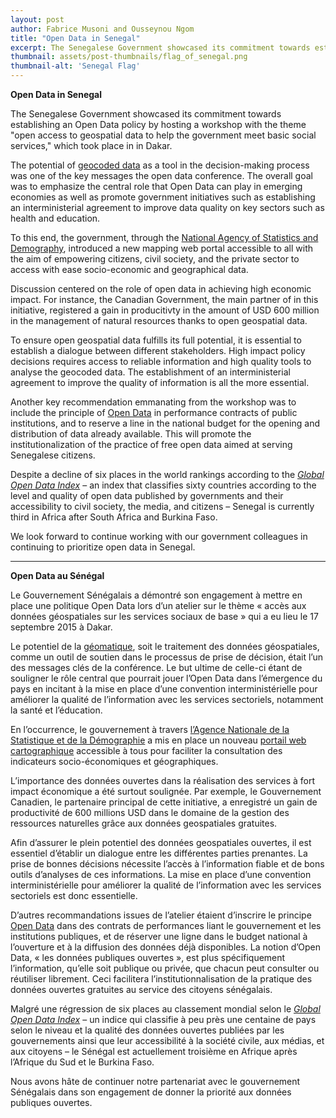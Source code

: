```yaml
---
layout: post
author: Fabrice Musoni and Ousseynou Ngom
title: "Open Data in Senegal"
excerpt: The Senegalese Government showcased its commitment towards establishing an Open Data policy by hosting a workshop with the theme...
thumbnail: assets/post-thumbnails/flag_of_senegal.png
thumbnail-alt: 'Senegal Flag'
---
```


**Open Data in Senegal**
 
The Senegalese Government showcased its commitment towards establishing an Open Data policy by hosting a workshop with the theme "open access to geospatial data to help the government meet basic social services," which took place in in Dakar.

The potential of [geocoded data](http://www.sig-geomatique.fr/sig-geomatique.html) as a tool in the decision-making process was one of the key messages the open data conference. The overall goal was to emphasize the central role that Open Data can play in emerging economies as well as promote government initiatives such as establishing an interministerial agreement to improve data quality on key sectors such as health and education.

To this end, the government, through the [National Agency of Statistics and Demography](http://www.ansd.sn/), introduced a new mapping web portal accessible to all with the aim of empowering citizens, civil society, and the private sector to access with ease socio-economic and geographical data.

Discussion centered on the role of open data in achieving high economic impact. For instance, the Canadian Government, the main partner of in this initiative, registered a gain in producitivty in the amount of USD 600 million in the management of natural resources thanks to open geospatial data.

To ensure open geospatial data fulfills its full potential, it is essential to establish a dialogue between different stakeholders. High impact policy decisions requires access to reliable information and high quality tools to analyse the geocoded data. The establishment of an interministerial agreement to improve the quality of information is all the more essential.

Another key recommendation emmanating from the workshop was to include the principle of [Open Data](https://www.youtube.com/watch?v=aHxv_2BMJfw) in performance contracts of public institutions, and to reserve a line in the national budget for the opening and distribution of data already available. This will promote the institutionalization of the practice of free open data aimed at serving Senegalese citizens.

Despite a decline of six places in the world rankings according to the *[Global Open Data Index](http://index.okfn.org/place/)* – an index that classifies sixty countries according to the level and quality of open data published by governments and their accessibility to civil society, the media, and citizens – Senegal is currently third in Africa after South Africa and Burkina Faso. 

We look forward to continue working with our government colleagues in continuing to prioritize open data in Senegal.

- - - - - -

**Open Data au Sénégal**

Le Gouvernement Sénégalais a démontré son engagement à mettre en place une politique Open Data lors d’un atelier sur le thème « accès aux données géospatiales sur les services sociaux de base » qui a eu lieu le 17 septembre 2015 à Dakar.  
   
Le potentiel de la [géomatique](http://www.sig-geomatique.fr/sig-geomatique.html), soit le traitement des données géospatiales, comme un outil de soutien dans le processus de prise de décision, était l’un des messages clés de la conférence. Le but ultime de celle-ci étant de souligner le rôle central que pourrait jouer l’Open Data dans l’émergence du pays en incitant à la mise en place d’une convention interministérielle pour améliorer la qualité de l’information avec les services sectoriels, notamment la santé et l’éducation. 

En l’occurrence, le gouvernement à travers [l’Agence Nationale de la Statistique et de la Démographie](http://www.ansd.sn/) a mis en place un nouveau [portail web cartographique](http://geossb.gouv.sn/) accessible à tous pour faciliter la consultation des indicateurs socio-économiques et géographiques. 

L’importance des données ouvertes dans la réalisation des services à fort impact économique a été surtout soulignée. Par exemple, le Gouvernement Canadien, le partenaire principal de cette initiative, a enregistré un gain de productivité de 600 millions USD dans le domaine de la gestion des ressources naturelles grâce aux données geospatiales gratuites.     

Afin d’assurer le plein potentiel des données geospatiales ouvertes, il est essentiel d’établir un dialogue entre les différentes parties prenantes. La prise de bonnes décisions nécessite l’accès à l’information fiable et de bons outils d’analyses de ces informations. La mise en place d’une convention interministérielle pour améliorer la qualité de l’information avec les services sectoriels est donc essentielle.  
  
D’autres recommandations issues de l’atelier étaient d’inscrire le principe [Open Data](https://www.youtube.com/watch?v=aHxv_2BMJfw) dans des contrats de performances liant le gouvernement et les institutions publiques, et de réserver une ligne dans le budget national à l’ouverture et à la diffusion des données déjà disponibles. La notion d’Open Data, « les données publiques ouvertes », est plus spécifiquement l’information, qu’elle soit publique ou privée, que chacun peut consulter ou réutiliser librement. Ceci facilitera l’institutionnalisation de la pratique des données ouvertes gratuites au service des citoyens sénégalais.    

Malgré une régression de six places au classement mondial selon le *[Global Open Data Index](http://index.okfn.org/place/)* – un indice qui classifie à peu près une centaine de pays selon le niveau et la qualité des données ouvertes publiées par les gouvernements ainsi que leur accessibilité à la société civile, aux médias, et aux citoyens – le Sénégal est actuellement troisième en Afrique après  l’Afrique du Sud et le Burkina Faso.   

Nous avons hâte de continuer notre partenariat avec le gouvernement Sénégalais dans son engagement de donner la priorité aux données publiques ouvertes. 
